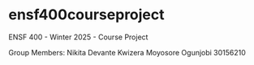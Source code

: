 # ensf400courseproject
ENSF 400 - Winter 2025 - Course Project

Group Members:
Nikita
Devante Kwizera 
Moyosore Ogunjobi 30156210
